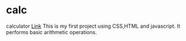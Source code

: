 # calc
calculator
<a href="https://calc-ing.netlify.app/">Link</a>
This is my first project using CSS,HTML and javascript. It performs basic arithmetic operations.
